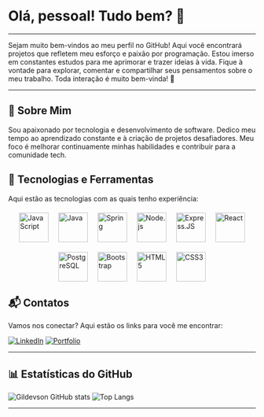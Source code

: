 # Olá, pessoal! Tudo bem? 👋

---

Sejam muito bem-vindos ao meu perfil no GitHub! Aqui você encontrará projetos que refletem meu esforço e paixão por programação. Estou imerso em constantes estudos para me aprimorar e trazer ideias à vida. Fique à vontade para explorar, comentar e compartilhar seus pensamentos sobre o meu trabalho. Toda interação é muito bem-vinda! 🚀

---
## 🌟 Sobre Mim

Sou apaixonado por tecnologia e desenvolvimento de software. Dedico meu tempo ao aprendizado constante e à criação de projetos desafiadores. Meu foco é melhorar continuamente minhas habilidades e contribuir para a comunidade tech.


## 🚀 Tecnologias e Ferramentas

Aqui estão as tecnologias com as quais tenho experiência:

<div style="display: flex; justify-content: center; flex-wrap: wrap; gap: 20px; margin-top: 20px;">
    <img align="center" alt="JavaScript" src="https://cdn.jsdelivr.net/gh/devicons/devicon/icons/javascript/javascript-original.svg" width="60" height="60"/>
    <img align="center" alt="Java" src="https://cdn.jsdelivr.net/gh/devicons/devicon/icons/java/java-original.svg" width="60" height="60"/>
    <img align="center" alt="Spring" src="https://cdn.jsdelivr.net/gh/devicons/devicon/icons/spring/spring-original.svg" width="60" height="60"/>
    <img align="center" alt="Node.js" src="https://cdn.jsdelivr.net/gh/devicons/devicon/icons/nodejs/nodejs-original.svg" width="60" height="60"/>
    <img align="center" alt="Express.JS" src="https://cdn.jsdelivr.net/gh/devicons/devicon/icons/express/express-original.svg" width="60" height="60"/>
    <img align="center" alt="React" src="https://cdn.jsdelivr.net/gh/devicons/devicon/icons/react/react-original.svg" width="60" height="60"/>
    <img align="center" alt="PostgreSQL" src="https://cdn.jsdelivr.net/gh/devicons/devicon/icons/postgresql/postgresql-original.svg" width="60" height="60"/>
    <img align="center" alt="Bootstrap" src="https://cdn.jsdelivr.net/gh/devicons/devicon/icons/bootstrap/bootstrap-original.svg" width="60" height="60"/>
    <img align="center" alt="HTML5" src="https://cdn.jsdelivr.net/gh/devicons/devicon/icons/html5/html5-original.svg" width="60" height="60"/>
    <img align="center" alt="CSS3" src="https://cdn.jsdelivr.net/gh/devicons/devicon/icons/css3/css3-original.svg" width="60" height="60"/>
</div>


## 📬 Contatos

Vamos nos conectar? Aqui estão os links para você me encontrar:

[![LinkedIn](https://img.shields.io/badge/LinkedIn-0077B5?style=for-the-badge&logo=linkedin&logoColor=white)](https://www.linkedin.com/in/gilson-fonseca-78b6b4138/) 
[![Portfolio](https://img.shields.io/badge/Portfolio-000000?style=for-the-badge&logo=About.me&logoColor=white)](https://portfoliogildevson.netlify.app/)

---

## 📊 Estatísticas do GitHub

![Gildevson GitHub stats](https://github-readme-stats.vercel.app/api?username=gildevson&show_icons=true&theme=radical)
![Top Langs](https://github-readme-stats.vercel.app/api/top-langs/?username=gildevson&theme=blue-green)

---



